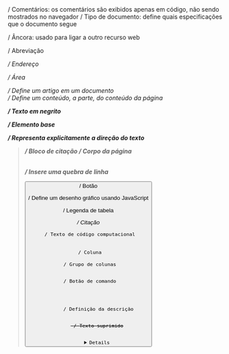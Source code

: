 <!-- --> / Comentários: os comentários são exibidos apenas em código, não sendo mostrados no navegador

<!DOCTYPE> / Tipo de documento: define quais especificações que o documento segue

<a> / Âncora: usado para ligar a outro recurso web

<abbr> / Abreviação

<address> / Endereço

<area> / Área

<article> / Define um artigo em um documento

<aside> / Define um conteúdo, a parte, do conteúdo da página

<audio> / Define um conteúdo de som

<b> / Texto em negrito

<base> / Elemento base

<bdo> / Representa explicitamente a direção do texto

<blockquote> / Bloco de citação

<body> / Corpo da página

<br> / Insere uma quebra de linha

<button> / Botão

<canvas> / Define um desenho gráfico usando JavaScript

<caption> / Legenda de tabela

<cite> / Citação

<code> / Texto de código computacional

<col> / Coluna

<colgroup> / Grupo de colunas

<command> / Botão de comando

<datalist> / Lista opções predefinidas para controles inputs

<dd> / Definição da descrição

<del> / Texto suprimido

<details> / Define detalhes adicionais que o usuário pode ver ou ocultar

<div> / Bloco de documento

<dl> / Lista de definição

<dt> / Termo de definição

<em> / Texto enfatizado

<embed> / Define um contêiner para aplicações externas (como plug-ins)

<fieldset> / Grupo de campos

<figcaption> / Colocar legenda na imagem (Define uma legenda para um elemento <figure>)

<figure> / Define um conteúdo como ilustrações, diagramas, fotos, códigos, listagens, etc.

<footer> / Define o rodapé do documento ou seção

<form> / Formulário

<h1> á <h6> / Títulos, onde o valor 1 representa um título maior do que o valor 6

<head> / Cabeçalho principal do documento

<header> / Define um cabeçalho para o documento ou uma seção

<hgroup> / Grupo de títulos

<hr> / Linha horizontal

<html> / Raiz de um documento HTML

<i> / Texto em itálico

<iframe> / Janela de navegação aninhada

<img> / Inclui uma imagem

<input> / Campo de entrada

<ins> / Texto inserido

<kbd> / Texto do teclado

<label> / Etiqueta

<legend> / Título de um grupo de controles formulário

<li> / Item de uma lista

<link> / Link de recursos

<map> / Mapa de imagens

<mark> / Define um texto marcado ou realçado

<menu> / Menu de comandos

<meta> / Define um meta-informação

<meter> / Define uma medida escalar dentro de uma faixa conhecida

<nav> / Define links de navegação no documento

<noscript> / Exibindo se scripts estiver desativados

<object> / Objeto incorporado

<ol> / Lista ordenada

<optgroup> / Grupo de opções

<option> / Opção

<output> / Resultado/saída de um cálculo

<p> / Parágrafo

<param> / Define parâmetro de plugins invocados pelos elementos object, não representando nada por si só

<pre> / Texto pré-formatado

<progress> / Progresso da conclusão de uma ação, como por exemplo um download (Define o progresso de uma tarefa)

<q> / Breve citação

<ruby> / Define uma anotação ruby (para tipografia do Leste Asiático)

<rp> / Define o que exibir em navegadores que não exibem anotações ruby (anotações ruby são para mostrar a pronúncia de caracteres do Leste Asiático.)

<rt> / Define a pronúncia de um caractere (para tipografias do Leste Asiático)

<samp> / Amostra de programa ou sistema de computação

<script> / Representa um script

<section> / Define uma seção no documento

<select> / Lista selecionável

<small> / Texto pequeno

<source> / Permite indicar diversas fontes para elementos de mídia (Define fonte para <video> e <audio>)

<span> / Utilizado para um elemento dentro do fluxo de texto

<strong> / Texto grande

<style> / Define um estilo

<sub> / Texto com subscrição

<sup> / Texto sobrescrito

<tbody> / Corpo da tabela

<td> / Célula da tabela

<textarea> / Área de texto

<tfoot> / Rodapé da tabela

<th> / Célula de cabeçalho da tabela

<thead> / Representa o cabeçalho da tabela

<time> / Define uma data/hora

<title> / Título da página

<tr> / Linha da tabela

<ul> / Lista não ordenada

<var> / Variável

<video> / Define conteúdo de vídeo ou filme

<bdi> / Define um texto que pode ser formatado em diferentes direções

<dialog> / Define uma caixa de diálogo ou janela

<main> / Define o conteúdo principal de um documento

<menuitem> / Define um comando/menu que pode ser usado para invocar um menu popup

<summary> / Define um título visível para um elemento <details>

<wbr> / Define uma possível quebra de linha

<keygen> / Define um campo de gerador de par de chaves (para formulários)

<svg> / Define um desenho gráfico usando SVG

<track> / Define faixas para <video> e <audio>